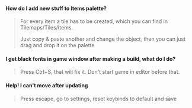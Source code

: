 #### How do I add new stuff to Items palette?
> For every item a tile has to be created, which you can find in Tilemaps/Tiles/Items.
>
> Just copy & paste another and change the object,
> then you can just drag and drop it on the palette


 #### I get black fonts in game window after making a build, what do I do?
> Press Ctrl+S, that will fix it. Don't start game in editor before that.

 #### Help! I can't move after updating
> Press escape, go to settings, reset keybinds to default and save